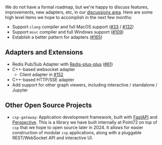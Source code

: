 We do not have a formal roadmap, but we're happy to discuss features, improvements, new adapters, etc, in our [discussions area](https://github.com/Point72/csp/discussions). Here are some high level items we hope to accomplish in the next few months:

- Support `clang` compiler and full MacOS support ([#33](https://github.com/Point72/csp/issues/33) / [#132](https://github.com/Point72/csp/pull/132))
- Support `msvc` compiler and full Windows support ([#109](https://github.com/Point72/csp/issues/109))
- Establish a better pattern for adapters ([#165](https://github.com/Point72/csp/discussions/165))

## Adapters and Extensions

- Redis Pub/Sub Adapter with [Redis-plus-plus](https://github.com/sewenew/redis-plus-plus) ([#61](https://github.com/Point72/csp/issues/61))
- C++-based websocket adapter
  - Client adapter in [#152](https://github.com/Point72/csp/pull/152)
- C++-based HTTP/SSE adapter
- Add support for other graph viewers, including interactive / standalone / Jupyter

## Other Open Source Projects

- `csp-gateway`: Application development framework, built with [FastAPI](https://fastapi.tiangolo.com) and [Perspective](https://github.com/finos/perspective). This is a library we have built internally at Point72 on top of `csp` that we hope to open source later in 2024. It allows for easier construction of modular `csp` applications, along with a pluggable REST/WebSocket API and interactive UI.
